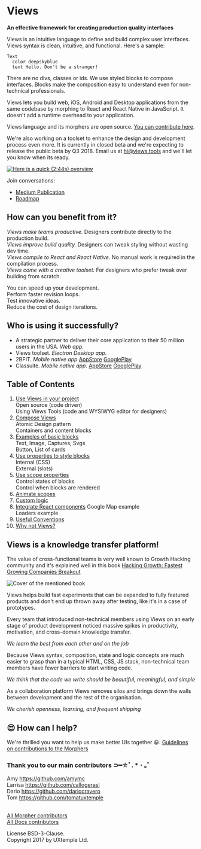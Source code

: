 # Views

**An effective framework for creating production quality interfaces**

Views is an intuitive language to define and build complex user interfaces.
Views syntax is clean, intuitive, and functional. Here's a sample:

```views
Text
  color deepskyblue
  text Hello. Don't be a stranger!
```

There are no divs, classes or ids. We use styled blocks to compose interfaces.
Blocks make the composition easy to understand even for non-technical professionals.

Views lets you build web, iOS, Android and Desktop applications from the same codebase by
morphing to React and React Native in JavaScript. It doesn't add a runtime
overhead to your application.

Views language and its morphers are open source.
[You can contribute here](https://github.com/viewstools/morph).

We're also working on a toolset to enhance the design and development process
even more. It is currently in closed beta and we're expecting to release
the public beta by Q3 2018. Email us at hi@views.tools and we'll let you
know when its ready.

[![Here is a quick (2:44s) overview](images/ViewsToolsOverview.png)](https://vimeo.com/248484288)

Join conversations:

* [Medium Publication](https://medium.com/viewsdx)
* [Roadmap](https://trello.com/b/NhIKKbol/views-roadmap)

## How can you benefit from it?

_Views make teams productive._ Designers contribute directly to the production build.</br>
_Views improve build quality._ Designers can tweak styling without wasting dev time.</br>
_Views compile to React and React Native._ No manual work is required in the compilation process.</br>
_Views come with a creative toolset._ For designers who prefer tweak over building from scratch.

You can speed up your development.</br>
Perform faster revision loops.</br>
Test innovative ideas.</br>
Reduce the cost of design iterations.</br>

## Who is using it successfully?

* A strategic partner to deliver their core application to their 50 million users in the USA. _Web app_.
* Views toolset. _Electron Desktop app_.
* 2BFIT. _Mobile native app_ [AppStore](https://itunes.apple.com/us/app/2bfit/id1279427455?mt=8&ign-mpt=uo%3D4) [GooglePlay](https://play.google.com/store/apps/details?id=com.viewsdx.app2bfit&hl=en)
* Classuite. _Mobile native app_. [AppStore](https://itunes.apple.com/us/app/classuite-workspaces/id1329983329?mt=8) [GooglePlay](https://play.google.com/store/apps/details?id=com.classuite.workspces)

## Table of Contents

1.  [Use Views in your project](UseViews/README.md)</br>
    Open source (code driven)</br>
    Using Views Tools (code and WYSIWYG editor for designers)</br>
2.  [Compose Views](CompositionModel/README.md)</br>
    Atomic Design pattern</br>
    Containers and content blocks</br>
3.  [Examples of basic blocks](Blocks/README.md)</br>
    Text, Image, Captures, Svgs</br>
    Button, List of cards</br>
4.  [Use properties to style blocks](Properties/README.md)</br>
    Internal (CSS)</br>
    External (slots)</br>
5.  [Use scope properties](Scopes/README.md)</br>
    Control states of blocks</br>
    Control when blocks are rendered</br>
6.  [Animate scopes](Animations/README.md)
8.  [Custom logic](Logic/README.md)
9.  [Integrate React components](ReactComponents/README.md)
    Google Map example</br>
    Loaders example</br>
10. [Useful Conventions](Conventions/README.md)
11. [Why not Views?](WhyNotViews/README.md)

## Views is a knowledge transfer platform!

The value of cross-functional teams is very well known to Growth Hacking community
and it's explained well in this book [Hacking Growth: Fastest Growing Companies Breakout](https://www.amazon.com/Hacking-Growth-Fastest-Growing-Companies-Breakout/dp/045149721X)

![Cover of the mentioned book](images/growthhackingsmall.jpg)

Views helps build fast experiments that can be expanded to fully featured products
and don't end up thrown away after testing, like it's in a case of prototypes.

Every team that introduced non-technical members using Views on an early stage of
product development noticed massive spikes in productivity, motivation, and cross-domain
knowledge transfer.

_We learn the best from each other and on the job_

Because Views syntax, composition, state and logic concepts are much easier to
grasp than in a typical HTML, CSS, JS stack, non-technical team members have fewer
barriers to start writing code.

_We think that the code we write should be beautiful, meaningful, and simple_

As a collaboration platform Views removes silos and brings down the walls between
development and the rest of the organisation.

_We cherish openness, learning, and frequent shipping_

## 😍 How can I help?

We're thrilled you want to help us make better UIs together 😀.
[Guidelines on contributions to the Morphers](https://github.com/viewstools/morph/blob/master/CONTRIBUTING.md)

### Thank you to our main contributors ⊃━☆ﾟ. \* ･ ｡ﾟ

Amy https://github.com/amymc</br>
Larrisa https://github.com/callogerasl</br>
Dario https://github.com/dariocravero</br>
Tom https://github.com/tomatuxtemple</br></br>

[All Morpher contributors](https://github.com/viewstools/morph/graphs/contributors)</br>
[All Docs contributors](https://github.com/viewstools/docs/graphs/contributors)</br>

License BSD-3-Clause.<br>
Copyright 2017 by UXtemple Ltd.
